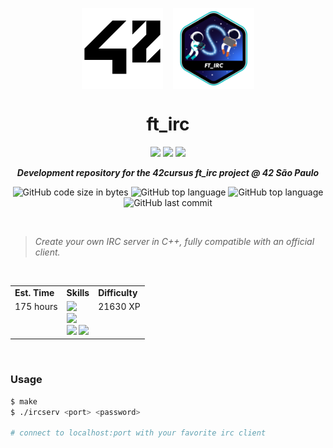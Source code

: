 <p align="center">
	<img width="130px;" src="https://raw.githubusercontent.com/iwillenshofer/resources/main/images/42_logo_black.svg" align="center" alt="42" />&nbsp;&nbsp;&nbsp;
	<img width="130px" src="https://raw.githubusercontent.com/iwillenshofer/resources/main/achievements/ft_irc.png" align="center" alt="ft_irc" />
	<h1 align="center">ft_irc</h1>
</p>
<p align="center">
	<img src="https://img.shields.io/badge/Success-100/100_✓-gray.svg?colorA=61c265&colorB=4CAF50&style=for-the-badge">
	<img src="https://img.shields.io/badge/Linux-FCC624?style=for-the-badge&logo=linux&logoColor=black">
	<img src="https://img.shields.io/badge/mac%20os-000000?style=for-the-badge&logo=apple&logoColor=white">
</p>

<p align="center">
	<b><i>Development repository for the 42cursus ft_irc project @ 42 São Paulo</i></b><br>
</p>

<p align="center">
	<img alt="GitHub code size in bytes" src="https://img.shields.io/github/languages/code-size/iwillenshofer/ft_irc?color=blueviolet" />
	<img alt="GitHub top language" src="https://img.shields.io/github/languages/top/iwillenshofer/ft_irc?color=blue" />
	<img alt="GitHub top language" src="https://img.shields.io/github/commit-activity/t/iwillenshofer/ft_irc?color=brightgreen" />
	<img alt="GitHub last commit" src="https://img.shields.io/github/last-commit/iwillenshofer/ft_irc?color=brightgreen" />
</p>
<br>

> _Create your own IRC server in C++, fully compatible with an official client._



<br>

<p align="center">
	<table>
		<tr>
			<td><b>Est. Time</b></td>
			<td><b>Skills</b></td>
			<td><b>Difficulty</b></td>
		</tr>
		<tr>
			<td valign="top">175 hours</td>
			<td valign="top">
<img src="https://img.shields.io/badge/Network & system administration-555"><br>
<img src="https://img.shields.io/badge/Object-oriented programming-555"><br>
<img src="https://img.shields.io/badge/Unix-555">
<img src="https://img.shields.io/badge/Rigor-555">
			</td>
			<td valign="top"> 21630 XP</td>
		</tr>
	</table>
</p>

<br>

### Usage
```bash
$ make
$ ./ircserv <port> <password>

# connect to localhost:port with your favorite irc client
```